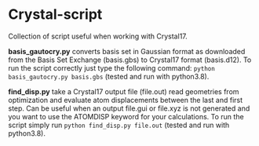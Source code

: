 # Crystal-script
Collection of script useful when working with Crystal17.

**basis_gautocry.py** converts basis set in Gaussian format as downloaded from the Basis Set Exchange (basis.gbs) to Crystal17 format (basis.d12). To run the script correctly just type the following command: `python basis_gautocry.py basis.gbs` (tested and run with python3.8).

**find_disp.py** take a Crystal17 output file (file.out) read geometries from optimization and evaluate atom displacements between the last and first step. Can be useful when an output file.gui or file.xyz is not generated and you want to use the ATOMDISP keyword for your calculations. To run the script simply run `python find_disp.py file.out` (tested and run with python3.8).

